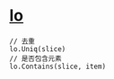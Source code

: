 # [lo](https://pkg.go.dev/github.com/samber/lo)

```golang
// 去重
lo.Uniq(slice)
// 是否包含元素
lo.Contains(slice, item)
```
